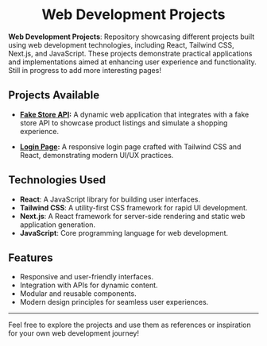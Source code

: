 <div align="center">

# **Web Development Projects**

</div>

**Web Development Projects**: Repository showcasing different projects built using web development technologies, including React, Tailwind CSS, Next.js, and JavaScript. These projects demonstrate practical applications and implementations aimed at enhancing user experience and functionality. Still in progress to add more interesting pages!

## Projects Available

- **[Fake Store API](https://github.com/Cristopher2874/Weekly-web/tree/main/API-fake-store):** A dynamic web application that integrates with a fake store API to showcase product listings and simulate a shopping experience.

- **[Login Page](https://github.com/Cristopher2874/Weekly-web/tree/main/LogInPage):** A responsive login page crafted with Tailwind CSS and React, demonstrating modern UI/UX practices.

## Technologies Used

- **React**: A JavaScript library for building user interfaces.
- **Tailwind CSS**: A utility-first CSS framework for rapid UI development.
- **Next.js**: A React framework for server-side rendering and static web application generation.
- **JavaScript**: Core programming language for web development.

## Features

- Responsive and user-friendly interfaces.
- Integration with APIs for dynamic content.
- Modular and reusable components.
- Modern design principles for seamless user experiences.

---

Feel free to explore the projects and use them as references or inspiration for your own web development journey!

